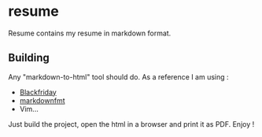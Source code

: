 resume
======

Resume contains my resume in markdown format.

Building
--------

Any "markdown-to-html" tool should do. As a reference I am using :

-	[Blackfriday](https://github.com/russross/blackfriday-tool)
-	[markdownfmt](https://github.com/shurcooL/markdownfmt)
-	Vim...

Just build the project, open the html in a browser and print it as PDF. Enjoy !
